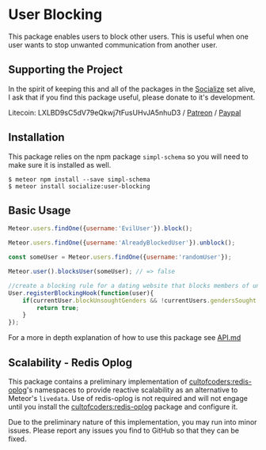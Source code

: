 # User Blocking #

This package enables users to block other users. This is useful when one user wants to stop unwanted communication from another user.

## Supporting the Project ##
In the spirit of keeping this and all of the packages in the [Socialize](https://atmospherejs.com/socialize) set alive, I ask that if you find this package useful, please donate to it's development.

Litecoin: LXLBD9sC5dV79eQkwj7tFusUHvJA5nhuD3 / [Patreon](https://www.patreon.com/user?u=4866588) / [Paypal](https://www.paypal.me/copleykj)

## Installation ##

This package relies on the npm package `simpl-schema` so you will need to make sure it is installed as well.

```shell
$ meteor npm install --save simpl-schema
$ meteor install socialize:user-blocking
```

## Basic Usage ##

```javascript
Meteor.users.findOne({username:'EvilUser'}).block();

Meteor.users.findOne({username:'AlreadyBlockedUser'}).unblock();

const someUser = Meteor.users.findOne({username:'randomUser'});

Meteor.user().blocksUser(someUser); // => false

//create a blocking rule for a dating website that blocks members of unwanted genders
User.registerBlockingHook(function(user){
    if(currentUser.blockUnsoughtGenders && !currentUsers.gendersSought.includes(user.gender) > 10){
        return true;
    }
});
```

For a more in depth explanation of how to use this package see [API.md](API.md)

## Scalability - Redis Oplog ##

This package contains a preliminary implementation of [cultofcoders:redis-oplog][1]'s namespaces to provide reactive scalability as an alternative to Meteor's `livedata`. Use of redis-oplog is not required and will not engage until you install the [cultofcoders:redis-oplog][1] package and configure it.

Due to the preliminary nature of this implementation, you may run into minor issues. Please report any issues you find to GitHub so that they can be fixed.

[1]:https://github.com/cultofcoders/redis-oplog
